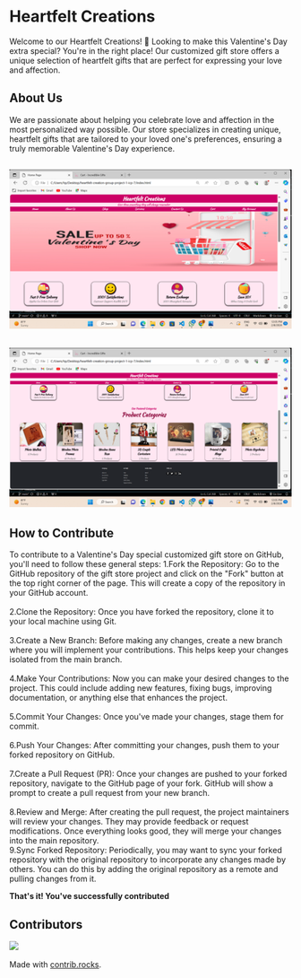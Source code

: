 # Heartfelt Creations

Welcome to our Heartfelt Creations! 💝
Looking to make this Valentine's Day extra special? You're in the right place! Our customized gift store offers a unique selection of heartfelt gifts that are perfect for expressing your love and affection.
## About Us
We are passionate about helping you celebrate love and affection in the most personalized way possible. Our store specializes in creating unique, heartfelt gifts that are tailored to your loved one's preferences, ensuring a truly memorable Valentine's Day experience.

![Our Home Page](./img/readme-img1.png)
---
![Our Home Page](./img/readme-img2.png)
---
## How to Contribute
To contribute to a Valentine's Day special customized gift store on GitHub, you'll need to follow these general steps:
1.Fork the Repository: Go to the GitHub repository of the gift store project and click on the "Fork" button at the top right corner of the page. This will create a copy of the repository in your GitHub account.<br/><br/>
2.Clone the Repository: Once you have forked the repository, clone it to your local machine using Git.<br/><br/>
3.Create a New Branch: Before making any changes, create a new branch where you will implement your contributions. This helps keep your changes isolated from the main branch. <br/><br/>
4.Make Your Contributions: Now you can make your desired changes to the project. This could include adding new features, fixing bugs, improving documentation, or anything else that enhances the project.<br/><br/>
5.Commit Your Changes: Once you've made your changes, stage them for commit.<br/><br/>
6.Push Your Changes: After committing your changes, push them to your forked repository on GitHub.<br/><br/>
7.Create a Pull Request (PR): Once your changes are pushed to your forked repository, navigate to the GitHub page of your fork. GitHub will show a prompt to create a pull request from your new branch. <br/><br/>
8.Review and Merge: After creating the pull request, the project maintainers will review your changes. They may provide feedback or request modifications. Once everything looks good, they will merge your changes into the main repository.<br/>
9.Sync Forked Repository: Periodically, you may want to sync your forked repository with the original repository to incorporate any changes made by others. You can do this by adding the original repository as a remote and pulling changes from it.<br/>

**That's it! You've successfully contributed**
## Contributors
<a href="https://github.com/kadamkanchan70/heartfelt-creation-group-project-1-icp-7/graphs/contributors">
  <img src="https://contrib.rocks/image?repo=kadamkanchan70/heartfelt-creation-group-project-1-icp-7" />
</a>

Made with [contrib.rocks](https://contrib.rocks).